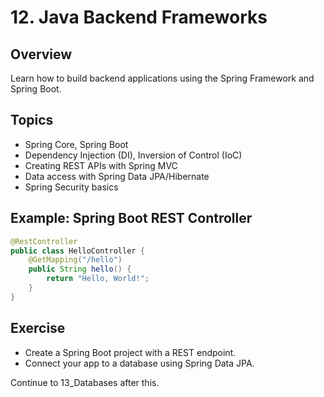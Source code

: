 # 12. Java Backend Frameworks

## Overview
Learn how to build backend applications using the Spring Framework and Spring Boot.

## Topics
- Spring Core, Spring Boot
- Dependency Injection (DI), Inversion of Control (IoC)
- Creating REST APIs with Spring MVC
- Data access with Spring Data JPA/Hibernate
- Spring Security basics

## Example: Spring Boot REST Controller
```java
@RestController
public class HelloController {
    @GetMapping("/hello")
    public String hello() {
        return "Hello, World!";
    }
}
```

## Exercise
- Create a Spring Boot project with a REST endpoint.
- Connect your app to a database using Spring Data JPA.

Continue to 13_Databases after this.
